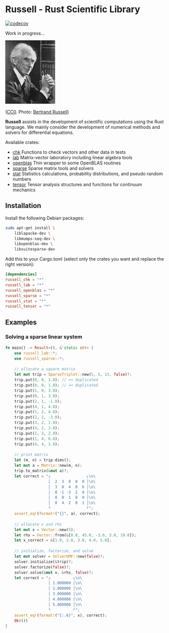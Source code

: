 # Russell - Rust Scientific Library

[![codecov](https://codecov.io/gh/cpmech/russell/branch/main/graph/badge.svg?token=PQWSKMZQXT)](https://codecov.io/gh/cpmech/russell)

Work in progress...

![Bertrand Russell](zassets/Bertrand_Russell_1957.jpg)

([CC0](http://creativecommons.org/publicdomain/zero/1.0/deed.en). Photo: [Bertrand Russell](https://en.wikipedia.org/wiki/Bertrand_Russell))

**Russell** assists in the development of scientific computations using the Rust language. We mainly consider the development of numerical methods and solvers for differential equations.

Available crates:

- [chk](https://github.com/cpmech/russell/tree/main/russell_chk) Functions to check vectors and other data in tests
- [lab](https://github.com/cpmech/russell/tree/main/russell_lab) Matrix-vector laboratory including linear algebra tools
- [openblas](https://github.com/cpmech/russell/tree/main/russell_openblas) Thin wrapper to some OpenBLAS routines
- [sparse](https://github.com/cpmech/russell/tree/main/russell_sparse) Sparse matrix tools and solvers
- [stat](https://github.com/cpmech/russell/tree/main/russell_stat) Statistics calculations, probability distributions, and pseudo random numbers
- [tensor](https://github.com/cpmech/russell/tree/main/russell_tensor) Tensor analysis structures and functions for continuum mechanics

## Installation

Install the following Debian packages:

```bash
sudo apt-get install \
    liblapacke-dev \
    libmumps-seq-dev \
    libopenblas-dev \
    libsuitesparse-dev
```

Add this to your Cargo.toml (select only the crates you want and replace the right version):

```toml
[dependencies]
russell_chk = "*"
russell_lab = "*"
russell_openblas = "*"
russell_sparse = "*"
russell_stat = "*"
russell_tensor = "*"
```

## Examples

### Solving a sparse linear system

```rust
fn main() -> Result<(), &'static str> {
    use russell_lab::*;
    use russell_sparse::*;

    // allocate a square matrix
    let mut trip = SparseTriplet::new(5, 5, 13, false)?;
    trip.put(0, 0, 1.0); // << duplicated
    trip.put(0, 0, 1.0); // << duplicated
    trip.put(1, 0, 3.0);
    trip.put(0, 1, 3.0);
    trip.put(2, 1, -1.0);
    trip.put(4, 1, 4.0);
    trip.put(1, 2, 4.0);
    trip.put(2, 2, -3.0);
    trip.put(3, 2, 1.0);
    trip.put(4, 2, 2.0);
    trip.put(2, 3, 2.0);
    trip.put(1, 4, 6.0);
    trip.put(4, 4, 1.0);

    // print matrix
    let (m, n) = trip.dims();
    let mut a = Matrix::new(m, n);
    trip.to_matrix(&mut a)?;
    let correct = "┌                ┐\n\
                   │  2  3  0  0  0 │\n\
                   │  3  0  4  0  6 │\n\
                   │  0 -1 -3  2  0 │\n\
                   │  0  0  1  0  0 │\n\
                   │  0  4  2  0  1 │\n\
                   └                ┘";
    assert_eq!(format!("{}", a), correct);

    // allocate x and rhs
    let mut x = Vector::new(5);
    let rhs = Vector::from(&[8.0, 45.0, -3.0, 3.0, 19.0]);
    let x_correct = &[1.0, 2.0, 3.0, 4.0, 5.0];

    // initialize, factorize, and solve
    let mut solver = SolverUMF::new(false)?;
    solver.initialize(&trip)?;
    solver.factorize(false)?;
    solver.solve(&mut x, &rhs, false)?;
    let correct = "┌          ┐\n\
                   │ 1.000000 │\n\
                   │ 2.000000 │\n\
                   │ 3.000000 │\n\
                   │ 4.000000 │\n\
                   │ 5.000000 │\n\
                   └          ┘";
    assert_eq!(format!("{:.6}", x), correct);
    Ok(())
}
```
